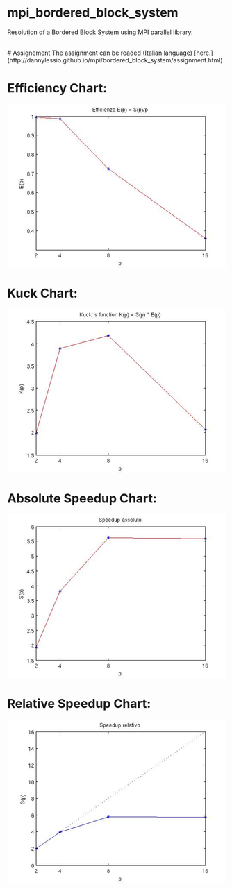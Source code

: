 # mpi_bordered_block_system
Resolution of a Bordered Block System using MPI parallel library.

<br>
# Assignement
The assignment can be readed (Italian language) [here.](http://dannylessio.github.io/mpi/bordered_block_system/assignment.html)

# Efficiency Chart:
![alt tag](https://raw.githubusercontent.com/free-unife/mpi_bordered_block_system/master/images/efficienza.jpg)

# Kuck Chart:
![alt tag](https://raw.githubusercontent.com/free-unife/mpi_bordered_block_system/master/images/kuck.jpg)

# Absolute Speedup Chart:
![alt tag](https://raw.githubusercontent.com/free-unife/mpi_bordered_block_system/master/images/speedupAssoluto.jpg)

# Relative Speedup Chart:
![alt tag](https://raw.githubusercontent.com/free-unife/mpi_bordered_block_system/master/images/speedupRelativo.jpg)
